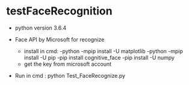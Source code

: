 # testFaceRecognition

- python version 3.6.4
- Face API by Microsoft for recognize
    - install in cmd: -python -mpip install -U matplotlib
                      -python -mpip install -U pip
                      -pip install cognitive_face
                      -pip install -U numpy
    - get the key from microsoft account
    
- Run in cmd : python Test_FaceRecognize.py
